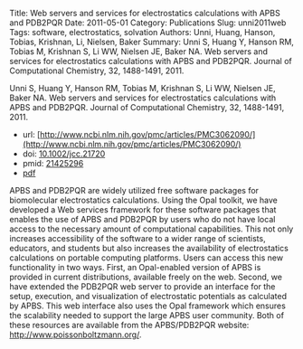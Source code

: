 Title: Web servers and services for electrostatics calculations with APBS and PDB2PQR
Date: 2011-05-01
Category: Publications
Slug: unni2011web
Tags: software, electrostatics, solvation
Authors: Unni, Huang, Hanson, Tobias, Krishnan, Li, Nielsen, Baker
Summary: Unni S, Huang Y, Hanson RM, Tobias M, Krishnan S, Li WW, Nielsen JE, Baker NA. Web servers and services for electrostatics calculations with APBS and PDB2PQR. Journal of Computational Chemistry, 32, 1488-1491, 2011. 

Unni S, Huang Y, Hanson RM, Tobias M, Krishnan S, Li WW, Nielsen JE, Baker NA. Web servers and services for electrostatics calculations with APBS and PDB2PQR. Journal of Computational Chemistry, 32, 1488-1491, 2011. 

* url: [http://www.ncbi.nlm.nih.gov/pmc/articles/PMC3062090/](http://www.ncbi.nlm.nih.gov/pmc/articles/PMC3062090/)
* doi: [10.1002/jcc.21720](http://dx.doi.org/10.1002/jcc.21720)
* pmid: [21425296](http://www.ncbi.nlm.nih.gov/pubmed/21425296)
* [pdf](http://sobolevnrm.github.io/papers/unni2011web.pdf)

APBS and PDB2PQR are widely utilized free software packages for biomolecular electrostatics calculations. Using the Opal toolkit, we have developed a Web services framework for these software packages that enables the use of APBS and PDB2PQR by users who do not have local access to the necessary amount of computational capabilities. This not only increases accessibility of the software to a wider range of scientists, educators, and students but also increases the availability of electrostatics calculations on portable computing platforms. Users can access this new functionality in two ways. First, an Opal-enabled version of APBS is provided in current distributions, available freely on the web. Second, we have extended the PDB2PQR web server to provide an interface for the setup, execution, and visualization of electrostatic potentials as calculated by APBS. This web interface also uses the Opal framework which ensures the scalability needed to support the large APBS user community. Both of these resources are available from the APBS/PDB2PQR website: http://www.poissonboltzmann.org/.
